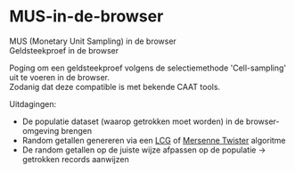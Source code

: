 # MUS-in-de-browser
MUS (Monetary Unit Sampling) in de browser  
Geldsteekproef in de browser

Poging om een geldsteekproef volgens de selectiemethode 'Cell-sampling' uit te voeren in de browser.  
Zodanig dat deze compatible is met bekende CAAT tools.

Uitdagingen:
- De populatie dataset (waarop getrokken moet worden) in de browser-omgeving brengen
- Random getallen genereren via een [LCG](https://en.wikipedia.org/wiki/Linear_congruential_generator) of [Mersenne Twister](https://en.wikipedia.org/wiki/Mersenne_Twister) algoritme
- De random getallen op de juiste wijze afpassen op de populatie -> getrokken records aanwijzen

